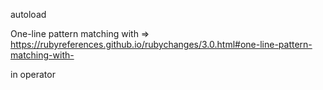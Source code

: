 autoload

One-line pattern matching with => https://rubyreferences.github.io/rubychanges/3.0.html#one-line-pattern-matching-with-

in operator
